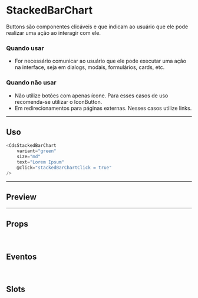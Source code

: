 # StackedBarChart

Buttons são componentes clicáveis e que indicam ao usuário que ele pode realizar uma ação ao interagir com ele.

### Quando usar

- For necessário comunicar ao usuário que ele pode executar uma ação na interface,
  seja em dialogs, modais, formulários, cards, etc.

### Quando não usar

- Não utilize botões com apenas ícone. Para esses casos de uso recomenda-se utilizar o IconButton.
- Em redirecionamentos para páginas externas. Nesses casos utilize links.

---

## Uso

```js
<CdsStackedBarChart
	variant="green"
	size="md"
	text="Lorem Ipsum"
	@click="stackedBarChartClick = true"
/>
```

---

## Preview

<PreviewBuilder
	:component="CdsStackedBarChart"
	:events="cdsStackedBarChartEvents"
/>

---

## Props

<APITable
	name="StackedBarChart"
	section="props"
/>
<br />

## Eventos

<APITable
	name="StackedBarChart"
	section="events"
/>
<br />

## Slots

<APITable
	name="StackedBarChart"
	section="slots"
/>

<script setup>
import CdsStackedBarChart from '@/components/StackedBarChart.vue';

const cdsStackedBarChartEvents = [
	'stackedBarChart-click'
];
</script>
